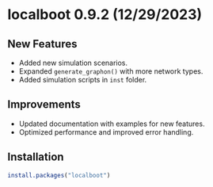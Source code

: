 # localboot 0.9.2 (12/29/2023)

## New Features
- Added new simulation scenarios.
- Expanded `generate_graphon()` with more network types.
- Added simulation scripts in `inst` folder.

## Improvements
- Updated documentation with examples for new features.
- Optimized performance and improved error handling.

## Installation
```R
install.packages("localboot")
```